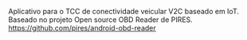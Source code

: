 Aplicativo para o TCC de conectividade veicular V2C baseado em IoT.
Baseado no projeto Open source OBD Reader de PIRES. https://github.com/pires/android-obd-reader
